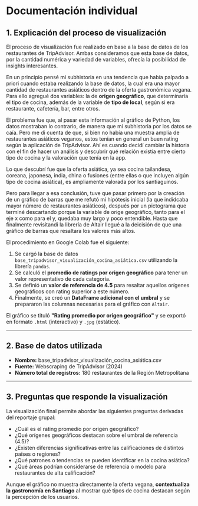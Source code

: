 # Documentación individual

## 1. Explicación del proceso de visualización

El proceso de visualización fue realizado en base a la base de datos de los restaurantes de TripAdvisor. Ambas consideramos que esta base de datos, por la cantidad numérica y variedad de variables, ofrecía la posibilidad de insights interesantes.

En un principio pensé mi subhistoria en una tendencia que había palpado a priori cuando estaba realizando la base de datos, la cual era una mayor cantidad de restaurantes asiáticos dentro de la oferta gastronómica vegana. Para ello agregué dos variables: la de **origen geográfico**, que determinaría el tipo de cocina, además de la variable de **tipo de local**, según si era restaurante, cafetería, bar, entre otros.

El problema fue que, al pasar esta información al gráfico de Python, los datos mostraban lo contrario, de manera que mi subhistoria por los datos se caía. Pero me di cuenta de que, si bien no había una muestra amplia de restaurantes asiáticos veganos, estos tenían en general un buen rating según la aplicación de TripAdvisor. Ahí es cuando decidí cambiar la historia con el fin de hacer un análisis y descubrir qué relación existía entre cierto tipo de cocina y la valoración que tenía en la app.

Lo que descubrí fue que la oferta asiática, ya sea cocina tailandesa, coreana, japonesa, india, china o fusiones (entre ellas o que incluyen algún tipo de cocina asiática), es ampliamente valorada por los santiaguinos.

Pero para llegar a esa conclusión, tuve que pasar primero por la creación de un gráfico de barras que me refutó mi hipótesis inicial (la que indidcaba mayor número de restaurantes asiáticos), después por un pictograma que terminé descartando porque la variable de orige geográfico, tanto para el eje x como para el y, quedaba muy largo y poco entendible. Hasta que finalmente revisitandi la librería de Altair llegué a la deicisión de que una gráfico de barras que resaltara los valores más altos.

El procedimiento en Google Colab fue el siguiente:

1. Se cargó la base de datos `base_tripadvisor_visualización_cocina_asiática.csv` utilizando la librería `pandas`.
2. Se calculó el **promedio de ratings por origen geográfico** para tener un valor representativo de cada categoría.
3. Se definió un **valor de referencia de 4.5** para resaltar aquellos orígenes geográficos con rating superior a este número.
4. Finalmente, se creó un **DataFrame adicional con el umbral** y se prepararon las columnas necesarias para el gráfico con `Altair`.

El gráfico se tituló **"Rating promedio por origen geográfico"** y se exportó en formato `.html` (interactivo) y `.jpg` (estático).

---

## 2. Base de datos utilizada

- **Nombre:** base_tripadvisor_visualización_cocina_asiática.csv  
- **Fuente:** Webscraping de TripAdvisor (2024)  
- **Número total de registros:** 180 restaurantes de la Región Metropolitana

---

## 3. Preguntas que responde la visualización

La visualización final permite abordar las siguientes preguntas derivadas del reportaje grupal:

- ¿Cuál es el rating promedio por origen geográfico?  
- ¿Qué orígenes geográficos destacan sobre el umbral de referencia (4.5)?  
- ¿Existen diferencias significativas entre las calificaciones de distintos países o regiones?  
- ¿Qué patrones o tendencias se pueden identificar en la cocina asiática?  
- ¿Qué áreas podrían considerarse de referencia o modelo para restaurantes de alta calificación?  

Aunque el gráfico no muestra directamente la oferta vegana, **contextualiza la gastronomía en Santiago** al mostrar qué tipos de cocina destacan según la percepción de los usuarios.
